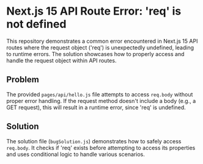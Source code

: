 # Next.js 15 API Route Error: 'req' is not defined

This repository demonstrates a common error encountered in Next.js 15 API routes where the request object ('req') is unexpectedly undefined, leading to runtime errors.  The solution showcases how to properly access and handle the request object within API routes.

## Problem

The provided `pages/api/hello.js` file attempts to access `req.body` without proper error handling. If the request method doesn't include a body (e.g., a GET request), this will result in a runtime error, since 'req' is undefined.

## Solution

The solution file (`bugSolution.js`) demonstrates how to safely access `req.body`. It checks if 'req' exists before attempting to access its properties and uses conditional logic to handle various scenarios.